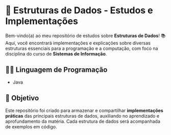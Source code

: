 # 🚀 Estruturas de Dados - Estudos e Implementações

Bem-vindo(a) ao meu repositório de estudos sobre **Estruturas de Dados**! 📚  
Aqui, você encontrará implementações e explicações sobre diversas estruturas essenciais para a programação e a computação, com foco na disciplina do curso de **Sistemas de Informação**.

## 🧑‍💻 Linguagem de Programação 
- Java

## 📌 Objetivo

Este repositório foi criado para armazenar e compartilhar **implementações práticas** das principais estruturas de dados, auxiliando no aprendizado e aprofundamento da matéria. Cada estrutura de dados será acompanhada de exemplos em código.

